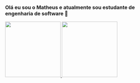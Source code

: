 ### Olá eu sou o Matheus e atualmente sou estudante de engenharia de software 👋


<div align="left">
  <a href="https://github.com/MathAuden">
  <img height="180em" src="https://github-readme-stats.vercel.app/api?username=MathAuden&show_icons=true&theme=tokyonight&include_all_commits=true&count_private=true"/>
  <img height="180em" src="https://github-readme-stats.vercel.app/api/top-langs/?username=MathAuden&layout=compact&langs_count=7&theme=tokyonight"/>
</div>
